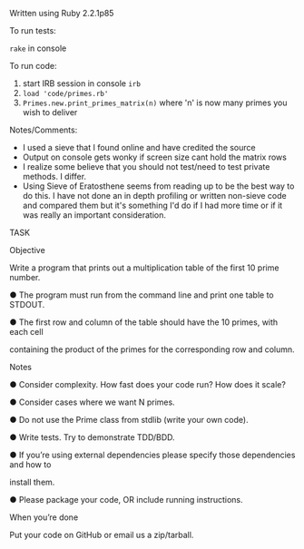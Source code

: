Written using Ruby 2.2.1p85

To run tests:

  `rake` in console

To run code:

  1) start IRB session in console `irb`
  2) `load 'code/primes.rb'`
  3) `Primes.new.print_primes_matrix(n)` where 'n' is now many primes you wish to deliver

Notes/Comments:

  * I used a sieve that I found online and have credited the source
  * Output on console gets wonky if screen size cant hold the matrix rows
  * I realize some believe that you should not test/need to test private methods. I differ.
  * Using Sieve of Eratosthene seems from reading up to be the best way to do this.
    I have not done an in depth profiling or written non-sieve code and compared them
    but it's something I'd do if I had more time or if it was really an important consideration.

TASK

  Objective

  Write a program that prints out a multiplication table of the first 10 prime number.

  ● The program must run from the command line and print one table to STDOUT.

  ● The first row and column of the table should have the 10 primes, with each cell

  containing the product of the primes for the corresponding row and column.

  Notes

  ● Consider complexity. How fast does your code run? How does it scale?

  ● Consider cases where we want N primes.

  ● Do not use the Prime class from stdlib (write your own code).

  ● Write tests. Try to demonstrate TDD/BDD.

  ● If you’re using external dependencies please specify those dependencies and how to

  install them.

  ● Please package your code, OR include running instructions.

  When you’re done

  Put your code on GitHub or email us a zip/tarball.
